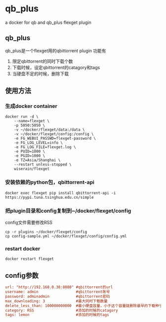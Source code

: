 # qb_plus
a docker for qb and qb_plus flexget plugin

## qb_plus
qb_plus是一个flexget用的qbittorrent plugin
功能有
1. 限定qbittorrent的同时下载个数
2. 下载时候，设定qbittorrent的catagory和tags
3. 当硬盘不足的时候，删除下载

## 使用方法
### 生成docker container
``` shell
docker run -d \
    --name=flexget \
    -p 5050:5050 \
    -v ~/docker/flexget/data:/data \
    -v ~/docker/flexget/config:/config \
    -e FG_WEBUI_PASSWD=flexget-password \
    -e FG_LOG_LEVEL=info \
    -e FG_LOG_FILE=flexget.log \
    -e PUID=1000 \
    -e PGID=1000 \
    -e TZ=Asia/Shanghai \
    --restart unless-stopped \
    wiserain/flexget
```
### 安装依赖的python包，qbittorrent-api
``` shell
docker exec flexget pip install qbittorrent-api -i https://pypi.tuna.tsinghua.edu.cn/simple
```
### 把plugin目录和config复制到~/docker/flexget/config
config文件需要修改RSS
``` shell
cp -r plugins ~/docker/flexget/config
cp config-sample.yml ~/docker/flexget/config/config.yml
```
### restart docker
``` shell
docker restart flexget
```

## config参数
``` ini
url: "http://192.168.0.38:8080" #qbittorrent的url
username: admin                 #qbittorrent账号
password: adminadmin            #qbittorrent密码
max_downloading: 3              #最大同时下载数量
delete_less_than: 100000000000  #最小硬盘容量，小于这个容量就删除最早的下载种子
category: RSS                   #添加的时候的catagory
tags: lemon                     #添加的时候的tags
```
